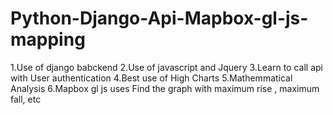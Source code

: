 # Python-Django-Api-Mapbox-gl-js-mapping


1.Use of django babckend
2.Use of javascript and Jquery 
3.Learn to call api with User authentication 
4.Best use of High Charts
5.Mathemmatical Analysis 
6.Mapbox gl js uses
Find the graph with maximum rise , maximum fall, etc
